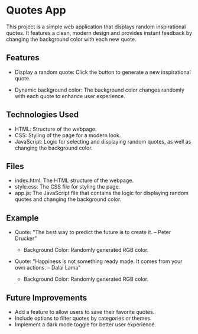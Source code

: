 
# Quotes App

This project is a simple web application that displays random inspirational quotes. It features a clean, modern design and provides instant feedback by changing the background color with each new quote.


## Features

- Display a random quote: Click the button to generate a new inspirational quote.

- Dynamic background color: The background color changes randomly with each quote to enhance user experience.


## Technologies Used

- HTML: Structure of the webpage.
- CSS: Styling of the page for a modern look.
- JavaScript: Logic for selecting and displaying random quotes, as well as changing the background color.

## Files
- index.html: The HTML structure of the webpage.
- style.css: The CSS file for styling the page.
- app.js: The JavaScript file that contains the logic for displaying random quotes and changing the background color.
## Example

- Quote: "The best way to predict the future is to create it. – Peter Drucker"
   - Background Color: Randomly generated RGB color.
   
- Quote: "Happiness is not something ready made. It comes from your own actions. – Dalai Lama"
   - Background Color: Randomly generated RGB color.
## Future Improvements

- Add a feature to allow users to save their favorite quotes.
- Include options to filter quotes by categories or themes.
- Implement a dark mode toggle for better user experience.
